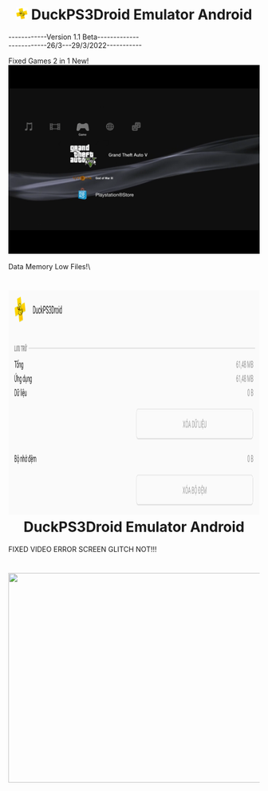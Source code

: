 ## <h1 align="center"> <img src="https://github.com/duckps3droidemulator/DuckPS3Droid/blob/main/Icon/64.png" height="24" width="24"> DuckPS3Droid Emulator Android </h1>


------------Version 1.1 Beta-------------\
------------26/3---29/3/2022-----------

Fixed Games 2 in 1 New!\
![](README/095354.png)

Data Memory Low Files!\
<h1 align="center"> <img src="https://github.com/duckps3droidemulator/DuckPS3Droid/blob/main/Original%20PS3/20220329_105549.png" height="450" width="820"> DuckPS3Droid Emulator Android </h1>


FIXED VIDEO ERROR SCREEN GLITCH NOT!!!
<h1 align="center"> <img src="https://github.com/duckps3droidemulator/DuckPS3Droid/blob/main/Original%20PS3/ps3startup.gif" height="420px" width="640px"> </h1>
